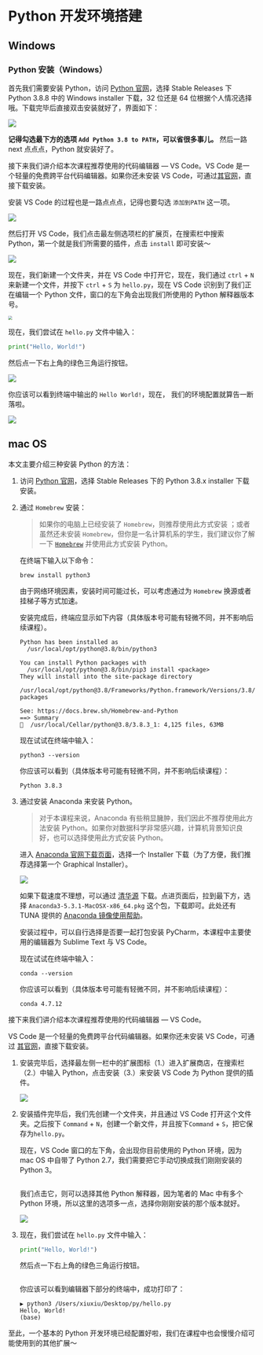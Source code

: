 # Python 开发环境搭建

## Windows

### Python 安装（Windows）

首先我们需要安装 Python，访问 [Python 官网](https://www.python.org/downloads/windows/)，选择 Stable Releases 下 Python 3.8.8 中的 Windows installer 下载，32 位还是 64 位根据个人情况选择哦。下载完毕后直接双击安装就好了，界面如下：

![](images/setup-win-pyinstaller.png)

**记得勾选最下方的选项 `Add Python 3.8 to PATH`，可以省很多事儿。** 然后一路 next 点点点，Python 就安装好了。

接下来我们讲介绍本次课程推荐使用的代码编辑器 — VS Code。VS Code 是一个轻量的免费跨平台代码编辑器。如果你还未安装 VS Code，可通过[其官网](https://code.visualstudio.com/)，直接下载安装。

安装 VS Code 的过程也是一路点点点，记得也要勾选 `添加到PATH` 这一项。

![](images/setup-win-codeinstaller.png)

然后打开 VS Code，我们点击最左侧选项栏的扩展页，在搜索栏中搜索 Python，第一个就是我们所需要的插件，点击 `install` 即可安装～

![](images/setup-win-extension.png)

现在，我们新建一个文件夹，并在 VS Code 中打开它，现在，我们通过 `ctrl` + `N` 来新建一个文件，并按下 `ctrl` + `S` 为 `hello.py`，现在 VS Code 识别到了我们正在编辑一个 Python 文件，窗口的左下角会出现我们所使用的 Python 解释器版本号。

<img src="images/setup-win-interpreter.png" style="zoom:50%;" />

现在，我们尝试在 `hello.py` 文件中输入：

```python
print("Hello, World!")
```

然后点一下右上角的绿色三角运行按钮。

![](images/setup-win-code.png)

你应该可以看到终端中输出的 `Hello World!`，现在， 我们的环境配置就算告一断落啦。

![](images/setup-win-output.png)


## mac OS

本文主要介绍三种安装 Python 的方法：

1. 访问 [Python 官网](https://www.python.org/downloads/mac-osx/)，选择 Stable Releases 下的 Python 3.8.x installer 下载安装。

2. 通过 `Homebrew` 安装：

   > 如果你的电脑上已经安装了 `Homebrew`，则推荐使用此方式安装 ；或者虽然还未安装 `Homebrew`，但你是一名计算机系的学生，我们建议你了解一下 [`Homebrew`](https://brew.sh/) 并使用此方式安装 Python。

   在终端下输入以下命令：

   ```
   brew install python3
   ```

   由于网络环境因素，安装时间可能过长，可以考虑通过为 `Homebrew` 换源或者挂梯子等方式加速。

   安装完成后，终端应显示如下内容（具体版本号可能有轻微不同，并不影响后续课程）。

   ```
   Python has been installed as
     /usr/local/opt/python@3.8/bin/python3
   
   You can install Python packages with
     /usr/local/opt/python@3.8/bin/pip3 install <package>
   They will install into the site-package directory
     /usr/local/opt/python@3.8/Frameworks/Python.framework/Versions/3.8/lib/python3.8/site-packages
   
   See: https://docs.brew.sh/Homebrew-and-Python
   ==> Summary
   🍺  /usr/local/Cellar/python@3.8/3.8.3_1: 4,125 files, 63MB
   ```

   现在试试在终端中输入：

   ```
   python3 --version
   ```

   你应该可以看到（具体版本号可能有轻微不同，并不影响后续课程）：

   ```
   Python 3.8.3
   ```

3. 通过安装 Anaconda 来安装 Python。

   > 对于本课程来说，Anaconda 有些稍显臃肿，我们因此不推荐使用此方法安装 Python。如果你对数据科学非常感兴趣，计算机背景知识良好，也可以选择使用此方式安装 Python。

   进入 [Anaconda 官网下载页面](https://www.anaconda.com/products/individual#macos)，选择一个 Installer 下载（为了方便，我们推荐选择第一个 Graphical Installer）。

   ![](images/setup-macOS-anaconda.png)

   如果下载速度不理想，可以通过 [清华源](https://mirrors.tuna.tsinghua.edu.cn/anaconda/archive/) 下载。点进页面后，拉到最下方，选择 `Anaconda3-5.3.1-MacOSX-x86_64.pkg` 这个包，下载即可。此处还有 TUNA 提供的 [Anaconda 镜像使用帮助](https://mirrors.tuna.tsinghua.edu.cn/help/anaconda/)。

   安装过程中，可以自行选择是否要一起打包安装 PyCharm，本课程中主要使用的编辑器为 Sublime Text 与 VS Code。

   现在试试在终端中输入：

   ```
   conda --version
   ```

   你应该可以看到（具体版本号可能有轻微不同，并不影响后续课程）：

   ```
   conda 4.7.12
   ```

接下来我们讲介绍本次课程推荐使用的代码编辑器 — VS Code。

VS Code 是一个轻量的免费跨平台代码编辑器。如果你还未安装 VS Code，可通过 [其官网](https://code.visualstudio.com/)，直接下载安装。

1. 安装完毕后，选择最左侧一栏中的扩展图标（1.）进入扩展商店，在搜索栏（2.）中输入 Python，点击安装（3.）来安装 VS Code 为 Python 提供的插件。

   ![](images/setup-macOS-extension.png)

2. 安装插件完毕后，我们先创建一个文件夹，并且通过 VS Code 打开这个文件夹。之后按下 `Command` + `N`，创建一个新文件，并且按下`Command` + `S`，把它保存为`hello.py`。

   现在，VS Code 窗口的左下角，会出现你目前使用的 Python 环境，因为 mac OS 中自带了 Python 2.7，我们需要把它手动切换成我们刚刚安装的 Python 3。

   <img src="images/setup-macOS-interpreter.png" alt="" style="zoom:50%;" />

   我们点击它，则可以选择其他 Python 解释器，因为笔者的 Mac 中有多个 Python 环境，所以这里的选项多一点，选择你刚刚安装的那个版本就好。

   ![](images/setup-macOS-interpreter2.png)

3. 现在，我们尝试在 `hello.py` 文件中输入：

   ```python
   print("Hello, World!")
   ```

   然后点一下右上角的绿色三角运行按钮。

   <img src="images/setup-macOS-pycode.png" alt="" style="zoom:50%;" />

   你应该可以看到编辑器下部分的终端中，成功打印了：

   ```
   ▶ python3 /Users/xiuxiu/Desktop/py/hello.py
   Hello, World!
   (base) 
   ```

至此，一个基本的 Python 开发环境已经配置好啦，我们在课程中也会慢慢介绍可能使用到的其他扩展～